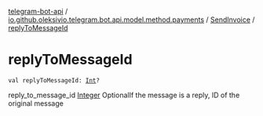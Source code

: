 [telegram-bot-api](../../index.md) / [io.github.oleksivio.telegram.bot.api.model.method.payments](../index.md) / [SendInvoice](index.md) / [replyToMessageId](./reply-to-message-id.md)

# replyToMessageId

`val replyToMessageId: `[`Int`](https://kotlinlang.org/api/latest/jvm/stdlib/kotlin/-int/index.html)`?`

reply_to_message_id [Integer](https://docs.oracle.com/javase/6/docs/api/java/lang/Integer.html) OptionalIf the message is a reply, ID of the original message

